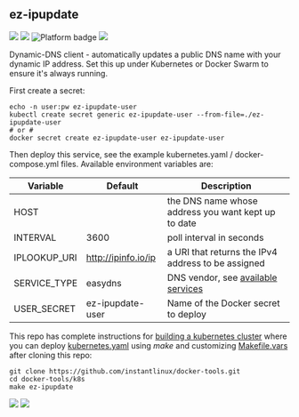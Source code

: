 ## ez-ipupdate
[![](https://img.shields.io/docker/v/instantlinux/ez-ipupdate?sort=date)](https://microbadger.com/images/instantlinux/ez-ipupdate "Version badge") [![](https://images.microbadger.com/badges/image/instantlinux/ez-ipupdate.svg)](https://microbadger.com/images/instantlinux/ez-ipupdate "Image badge") ![](https://img.shields.io/badge/platform-amd64%20arm64%20arm%2Fv6%20arm%2Fv7-blue "Platform badge") [![](https://img.shields.io/badge/dockerfile-latest-blue)](https://gitlab.com/instantlinux/docker-tools/-/blob/master/images/ez-ipupdate/Dockerfile "dockerfile")

Dynamic-DNS client - automatically updates a public DNS name with your dynamic IP address. Set this up under Kubernetes or Docker Swarm to ensure it's always running.

First create a secret:

    echo -n user:pw ez-ipupdate-user
    kubectl create secret generic ez-ipupdate-user --from-file=./ez-ipupdate-user
    # or #
    docker secret create ez-ipupdate-user ez-ipupdate-user

Then deploy this service, see the example kubernetes.yaml / docker-compose.yml files. Available environment variables are:

| Variable | Default | Description |
| -------- |-------- | ----------- |
| HOST | | the DNS name whose address you want kept up to date |
| INTERVAL | 3600 | poll interval in seconds |
| IPLOOKUP_URI | http://ipinfo.io/ip | a URI that returns the IPv4 address to be assigned |
| SERVICE_TYPE | easydns | DNS vendor, see [available services](http://leaf.sourceforge.net/doc/bucu-ezipupd.html) |
| USER_SECRET | ez-ipupdate-user |Name of the Docker secret to deploy |

This repo has complete instructions for
[building a kubernetes cluster](https://github.com/instantlinux/docker-tools/blob/master/k8s/README.md) where you can deploy [kubernetes.yaml](https://github.com/instantlinux/docker-tools/blob/master/images/ez-ipupdate/kubernetes.yaml) using _make_ and customizing [Makefile.vars](https://github.com/instantlinux/docker-tools/blob/master/k8s/Makefile.vars) after cloning this repo:
~~~
git clone https://github.com/instantlinux/docker-tools.git
cd docker-tools/k8s
make ez-ipupdate
~~~

[![](https://img.shields.io/badge/license-GPL--2.0-red.svg)](https://choosealicense.com/licenses/gpl-2.0/ "License badge") [![](https://img.shields.io/badge/code-sourceforge%2Fez_ipupdate-blue.svg)](https://sourceforge.net/projects/ez-ipupdate/ "Code repo")
